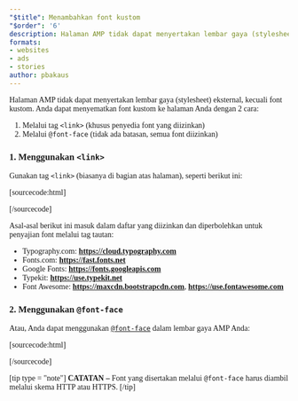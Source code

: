 ```yaml
---
"$title": Menambahkan font kustom
"$order": '6'
description: Halaman AMP tidak dapat menyertakan lembar gaya (stylesheet) eksternal, kecuali font kustom. Anda dapat menyematkan font kustom ke halaman Anda dengan dua cara ...
formats:
- websites
- ads
- stories
author: pbakaus
---
```


Halaman AMP tidak dapat menyertakan lembar gaya (stylesheet) eksternal, kecuali font kustom. Anda dapat menyematkan font kustom ke halaman Anda dengan 2 cara:

1. Melalui tag `<link>` (khusus penyedia font yang diizinkan)
2. Melalui `@font-face` (tidak ada batasan, semua font diizinkan)

### 1. Menggunakan `<link>`

Gunakan tag `<link>` (biasanya di bagian atas halaman), seperti berikut ini:

[sourcecode:html]
<link rel="stylesheet" href="https://fonts.googleapis.com/css?family=Tangerine">
[/sourcecode]

Asal-asal berikut ini masuk dalam daftar yang diizinkan dan diperbolehkan untuk penyajian font melalui tag tautan:

- Typography.com: **https://cloud.typography.com**
- Fonts.com: **https://fast.fonts.net**
- Google Fonts: **https://fonts.googleapis.com**
- Typekit: **https://use.typekit.net**
- Font Awesome: **https://maxcdn.bootstrapcdn.com**, **https://use.fontawesome.com**

### 2. Menggunakan `@font-face`

Atau, Anda dapat menggunakan [`@font-face`](https://developer.mozilla.org/en-US/docs/Web/CSS/@font-face) dalam lembar gaya AMP Anda:

[sourcecode:html]
<style amp-custom>
  @font-face {
    font-family: "Bitstream Vera Serif Bold";
    src: url("https://somedomain.org/VeraSeBd.ttf");
  }

  body {
    font-family: "Bitstream Vera Serif Bold", serif;
  }
</style>
[/sourcecode]

[tip type = "note"] **CATATAN –** Font yang disertakan melalui `@font-face` harus diambil melalui skema HTTP atau HTTPS. [/tip]
